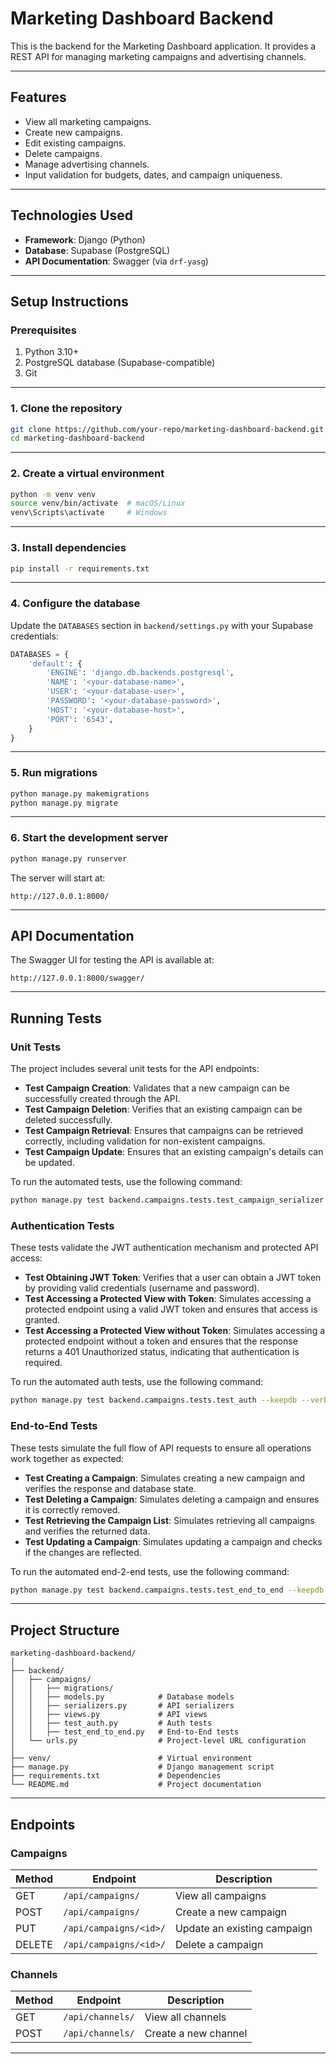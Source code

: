 # Marketing Dashboard Backend

This is the backend for the Marketing Dashboard application. It provides a REST API for managing marketing campaigns and advertising channels.

---

## Features

- View all marketing campaigns.
- Create new campaigns.
- Edit existing campaigns.
- Delete campaigns.
- Manage advertising channels.
- Input validation for budgets, dates, and campaign uniqueness.

---

## Technologies Used

- **Framework**: Django (Python)
- **Database**: Supabase (PostgreSQL)
- **API Documentation**: Swagger (via `drf-yasg`)

---

## Setup Instructions

### Prerequisites

1. Python 3.10+
2. PostgreSQL database (Supabase-compatible)
3. Git

---

### 1. Clone the repository

```bash
git clone https://github.com/your-repo/marketing-dashboard-backend.git
cd marketing-dashboard-backend
```

---

### 2. Create a virtual environment

```bash
python -m venv venv
source venv/bin/activate  # macOS/Linux
venv\Scripts\activate     # Windows
```

---

### 3. Install dependencies

```bash
pip install -r requirements.txt
```

---

### 4. Configure the database

Update the `DATABASES` section in `backend/settings.py` with your Supabase credentials:

```python
DATABASES = {
    'default': {
        'ENGINE': 'django.db.backends.postgresql',
        'NAME': '<your-database-name>',
        'USER': '<your-database-user>',
        'PASSWORD': '<your-database-password>',
        'HOST': '<your-database-host>',
        'PORT': '6543',
    }
}
```

---

### 5. Run migrations

```bash
python manage.py makemigrations
python manage.py migrate
```

---

### 6. Start the development server

```bash
python manage.py runserver
```

The server will start at:

```
http://127.0.0.1:8000/
```

---

## API Documentation

The Swagger UI for testing the API is available at:

```
http://127.0.0.1:8000/swagger/
```

---

## Running Tests

### Unit Tests

The project includes several unit tests for the API endpoints:

- **Test Campaign Creation**: Validates that a new campaign can be successfully created through the API.
- **Test Campaign Deletion**: Verifies that an existing campaign can be deleted successfully.
- **Test Campaign Retrieval**: Ensures that campaigns can be retrieved correctly, including validation for non-existent campaigns.
- **Test Campaign Update**: Ensures that an existing campaign's details can be updated.

To run the automated tests, use the following command:

```bash
python manage.py test backend.campaigns.tests.test_campaign_serializer --keepdb --verbosity=2 or python manage.py test backend.campaigns.tests.unit_tests --keepdb --verbosity=2
```

### Authentication Tests

These tests validate the JWT authentication mechanism and protected API access:

- **Test Obtaining JWT Token**: Verifies that a user can obtain a JWT token by providing valid credentials (username and password).
- **Test Accessing a Protected View with Token**: Simulates accessing a protected endpoint using a valid JWT token and ensures that access is granted.
- **Test Accessing a Protected View without Token**: Simulates accessing a protected endpoint without a token and ensures that the response returns a 401 Unauthorized status, indicating that authentication is required.

To run the automated auth tests, use the following command:

```bash
python manage.py test backend.campaigns.tests.test_auth --keepdb --verbosity=2
```

### End-to-End Tests

These tests simulate the full flow of API requests to ensure all operations work together as expected:

- **Test Creating a Campaign**: Simulates creating a new campaign and verifies the response and database state.
- **Test Deleting a Campaign**: Simulates deleting a campaign and ensures it is correctly removed.
- **Test Retrieving the Campaign List**: Simulates retrieving all campaigns and verifies the returned data.
- **Test Updating a Campaign**: Simulates updating a campaign and checks if the changes are reflected.

To run the automated end-2-end tests, use the following command:

```bash
python manage.py test backend.campaigns.tests.test_end_to_end --keepdb --verbosity=2
```

---

## Project Structure

```
marketing-dashboard-backend/
│
├── backend/
│   ├── campaigns/
│   │   ├── migrations/
│   │   ├── models.py            # Database models
│   │   ├── serializers.py       # API serializers
│   │   ├── views.py             # API views
│   │   ├── test_auth.py         # Auth tests
│   │   ├── test_end_to_end.py   # End-to-End tests
│   └── urls.py                  # Project-level URL configuration
│
├── venv/                        # Virtual environment
├── manage.py                    # Django management script
├── requirements.txt             # Dependencies
└── README.md                    # Project documentation
```

---

## Endpoints

### Campaigns

| Method | Endpoint               | Description                 |
| ------ | ---------------------- | --------------------------- |
| GET    | `/api/campaigns/`      | View all campaigns          |
| POST   | `/api/campaigns/`      | Create a new campaign       |
| PUT    | `/api/campaigns/<id>/` | Update an existing campaign |
| DELETE | `/api/campaigns/<id>/` | Delete a campaign           |

### Channels

| Method | Endpoint         | Description          |
| ------ | ---------------- | -------------------- |
| GET    | `/api/channels/` | View all channels    |
| POST   | `/api/channels/` | Create a new channel |

---
